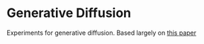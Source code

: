 # Generative Diffusion
Experiments for generative diffusion. Based largely on [this paper](https://arxiv.org/abs/2011.13456)
